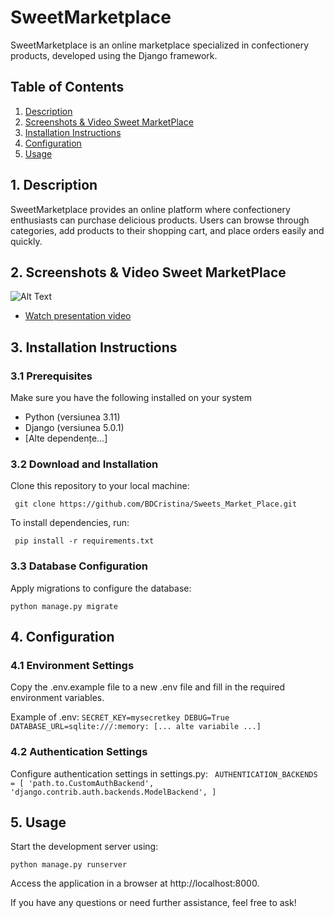 # SweetMarketplace

SweetMarketplace is an online marketplace specialized in confectionery products, developed using the Django framework.

## Table of Contents

1. [Description](#1-description)
2. [Screenshots & Video Sweet MarketPlace](#2-Screenshots-&-Video-Sweet-MarketPlace)
3. [Installation Instructions](#3-installation-instructions)
4. [Configuration](#4-configuration)
5. [Usage](#5-usage)


## 1. Description

SweetMarketplace provides an online platform where confectionery enthusiasts can purchase delicious products. Users can browse through categories, add products to their shopping cart, and place orders easily and quickly.


## 2. Screenshots & Video Sweet MarketPlace
![Alt Text](/Users/balanicacristina/Documents/GitHub/1.PythonProjects/sweet_market_place/photo_app/sweet_market_place.png)
- [Watch presentation video](https://youtu.be/WiQzqCyintI)

## 3. Installation Instructions

### 3.1 Prerequisites

Make sure you have the following installed on your system

- Python (versiunea 3.11)
- Django (versiunea 5.0.1)
- [Alte dependențe...]

### 3.2 Download and Installation

Clone this repository to your local machine:

``
git clone https://github.com/BDCristina/Sweets_Market_Place.git``

To install dependencies, run:

``
pip install -r requirements.txt``

### 3.3 Database Configuration

Apply migrations to configure the database:

``
python manage.py migrate ``
## 4. Configuration

### 4.1 Environment Settings
Copy the .env.example file to a new .env file and fill in the required environment variables.

Example of .env:
``
SECRET_KEY=mysecretkey
DEBUG=True
DATABASE_URL=sqlite:///:memory:
[... alte variabile ...] ``

### 4.2 Authentication Settings

Configure authentication settings in settings.py:
``
AUTHENTICATION_BACKENDS = [
    'path.to.CustomAuthBackend',
    'django.contrib.auth.backends.ModelBackend',
]``
## 5. Usage

Start the development server using:

``
python manage.py runserver ``

Access the application in a browser at http://localhost:8000.

If you have any questions or need further assistance, feel free to ask!

